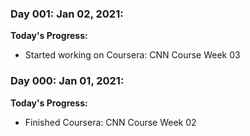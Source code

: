 ### Day 001: Jan 02, 2021:

**Today's Progress:**
 - Started working on Coursera: CNN Course Week 03 

### Day 000: Jan 01, 2021:

**Today's Progress:**
 - Finished Coursera: CNN Course Week 02 

